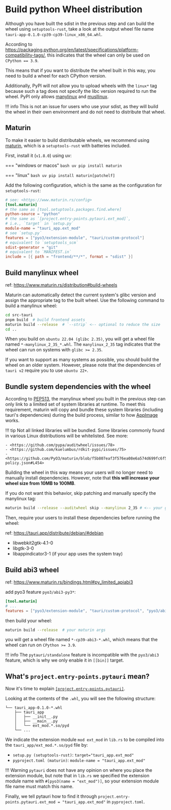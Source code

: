 # Build python Wheel distribution

Although you have built the sdist in the previous step and can build the wheel using `setuptools-rust`, take a look at the output wheel file name `tauri-app-0.1.0-cp39-cp39-linux_x86_64.whl`.

According to <https://packaging.python.org/en/latest/specifications/platform-compatibility-tags/>, this indicates that the wheel can only be used on `CPython == 3.9`.

This means that if you want to distribute the wheel built in this way, you need to build a wheel for each CPython version.

Additionally, PyPI will not allow you to upload wheels with the `linux*` tag because such a tag does not specify the libc version required to run the wheel. PyPI only allows [manylinux] and [musllinux].

[manylinux]: https://packaging.python.org/en/latest/specifications/platform-compatibility-tags/#manylinux
[musllinux]: https://packaging.python.org/en/latest/specifications/platform-compatibility-tags/#musllinux

!!! info
    This is not an issue for users who use your sdist, as they will build the wheel in their own environment and do not need to distribute that wheel.

## Maturin

To make it easier to build distributable wheels, we recommend using [maturin](https://github.com/PyO3/maturin), which is a `setuptools-rust` with batteries included.

First, install it (`v1.8.0`) using uv:

=== "windows or macos"
    ```bash
    uv pip install maturin
    ```

=== "linux"
    ```bash
    uv pip install maturin[patchelf]
    ```

Add the following configuration, which is the same as the configuration for `setuptools-rust`:

```toml title="src-tauri/pyproject.toml"
# see: <https://www.maturin.rs/config>
[tool.maturin]
# the same as [tool.setuptools.packages.find.where]
python-source = "python"
# the same as `[project.entry-points.pytauri.ext_mod]`,
# i.e., `target` in `setup.py`
module-name = "tauri_app.ext_mod"
# see `setup.py`
features = ["pyo3/extension-module", "tauri/custom-protocol"]
# equivalent to `setuptools_scm`
sdist-generator = "git"
# equivalent to `MANIFEST.in`
include = [{ path = "frontend/**/*", format = "sdist" }]
```

## Build manylinux wheel

ref: <https://www.maturin.rs/distribution#build-wheels>

Maturin can automatically detect the current system's glibc version and assign the appropriate tag to the built wheel. Use the following command to build a manylinux wheel:

```bash
cd src-tauri
pnpm build  # build frontend assets
maturin build --release  # `--strip` <-- optional to reduce the size
cd ..
```

When you build on `ubuntu 22.04 (glibc 2.35)`, you will get a wheel file named `*-manylinux_2_35_*.whl`. The `manylinux_2_35` tag indicates that the wheel can run on systems with `glibc >= 2.35`.

If you want to support as many systems as possible, you should build the wheel on an older system. However, please note that the dependencies of `tauri v2` require you to use `ubuntu 22+`.

## Bundle system dependencies with the wheel

According to [PEP513](https://peps.python.org/pep-0513/), the manylinux wheel you built in the previous step can only link to a limited set of system libraries at runtime. To meet this requirement, maturin will copy and bundle these system libraries (including tauri's dependencies) during the build process, similar to how [AppImage](https://appimage.org/) works.

!!! tip
    Not all linked libraries will be bundled. Some libraries commonly found in various Linux distributions will be whitelisted. See more:

    - <https://github.com/pypa/auditwheel/issues/78>
    - <https://github.com/kuelumbus/rdkit-pypi/issues/75>
    - <https://github.com/PyO3/maturin/blob/f5b807eaf3f576ea08e6a574d699fc6f54e2be46/src/auditwheel/manylinux-policy.json#L454>

Building the wheel in this way means your users will no longer need to manually install dependencies. However, note that **this will increase your wheel size from 10MB to 100MB**.

If you do not want this behavior, skip patching and manually specify the manylinux tag:

```bash
maturin build --release --auditwheel skip --manylinux 2_35 # <-- your glibc version
```

Then, require your users to install these dependencies before running the wheel:

ref: <https://tauri.app/distribute/debian/#debian>

- libwebkit2gtk-4.1-0
- libgtk-3-0
- libappindicator3-1 (if your app uses the system tray)

## Build abi3 wheel

ref: <https://www.maturin.rs/bindings.html#py_limited_apiabi3>

add pyo3 feature `pyo3/abi3-py3*`:

```toml title="src-tauri/pyproject.toml"
[tool.maturin]
# ...
features = ["pyo3/extension-module", "tauri/custom-protocol", "pyo3/abi3-py39"]
```

then build your wheel:

```bash
maturin build --release  # your maturin args
```

you will get a wheel file named `*-cp39-abi3-*.whl`, which means that the wheel can run on `CPython >= 3.9`.

!!! info
    The `pytauri/standalone` feature is incompatible with the `pyo3/abi3` feature, which is why we only enable it in `[[bin]]` target.

## What's `project.entry-points.pytauri` mean?

Now it's time to explain [`[project.entry-points.pytauri]`](using-pytauri.md/#init-pyproject).

Looking at the contents of the `.whl`, you will see the following structure:

```tree
└── tauri_app-0.1.0-*.whl
    ├── tauri_app
    │   ├── __init__.py
    │   ├── __main__.py
    │   └── ext_mod.*.so/pyd
    └── ...
```

We indicate the extension module `mod ext_mod` in `lib.rs` to be compiled into the `tauri_app/ext_mod.*.so/pyd` file by:

- `setup.py (setuptools-rust)`: `target="tauri_app.ext_mod"`
- `pyproject.toml (maturin)`: `module-name = "tauri_app.ext_mod"`

!!! Warning
    `pytauri` does not have any opinion on where you place the extension module, but note that in `lib.rs` we specified the extension module name with `#[pyo3(name = "ext_mod")]`, so your extension module file name must match this name.

Finally, we tell pytauri how to find it through `project.entry-points.pytauri.ext_mod = "tauri_app.ext_mod"` in `pyproject.toml`.

